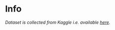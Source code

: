# Info  

_Dataset is collected from Kaggle i.e. available [here](https://www.kaggle.com/balaka18/email-spam-classification-dataset-csv)._
